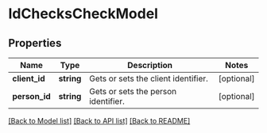 # IdChecksCheckModel

## Properties
Name | Type | Description | Notes
------------ | ------------- | ------------- | -------------
**client_id** | **string** | Gets or sets the client identifier. | [optional] 
**person_id** | **string** | Gets or sets the person identifier. | [optional] 

[[Back to Model list]](../README.md#documentation-for-models) [[Back to API list]](../README.md#documentation-for-api-endpoints) [[Back to README]](../README.md)


